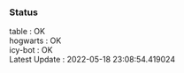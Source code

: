 ### Status


table : OK  
hogwarts : OK  
icy-bot : OK  
Latest Update : 2022-05-18 23:08:54.419024
